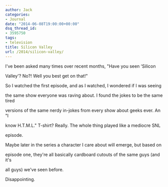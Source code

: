 ```yaml
---
author: Jack
categories:
- Journal
date: "2014-06-08T19:00:00+00:00"
dsq_thread_id:
- 3595750
tags:
- television
title: Silicon Valley
url: /2014/silicon-valley/
---
```


I've been asked many times over recent months, "Have you seen &#8216;Silicon
  
Valley'? No?! Well you best get on that!"

So I watched the first episode, and as I watched, I wondered if I was seeing
  
the same show everyone was raving about. I found the jokes to be the same tired
  
versions of the same nerdy in-jokes from every show about geeks ever. An "I
  
know H.T.M.L." T-shirt? Really. The whole thing played like a mediocre SNL
  
episode.

Maybe later in the series a character I care about will emerge, but based on
  
episode one, they're all basically cardboard cutouts of the same guys (and it's
  
all guys) we've seen before.

Disappointing.